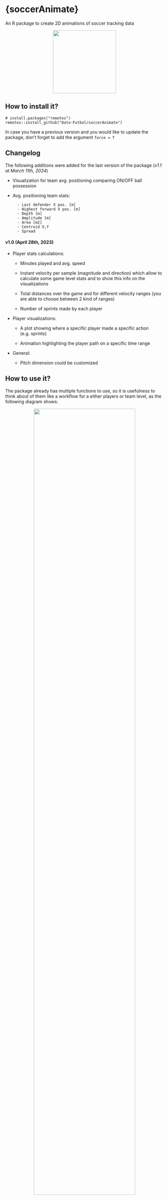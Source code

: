 # {soccerAnimate}

An R package to create 2D animations of soccer tracking data

<p align="center">
<img width="200" src="man/soccerAnimate.png">
</p>

## How to install it?

    # install.packages("remotes")
    remotes::install_github("Dato-Futbol/soccerAnimate")

In case you have a previous version and you would like to update the
package, don’t forget to add the argument `force = T`

## Changelog

The following additions were added for the last version of the package
(*v1.1 at March 11th, 2024*)

- Visualization for team avg. positioning comparing ON/OFF ball
  possession

- Avg. positioning team stats:

        - Last defender X pos. [m]
        - Highest forward X pos. [m]
        - Depth [m]
        - Amplitude [m]
        - Area [m2]
        - Centroid X,Y
        - Spread

#### v1.0 (April 28th, 2023)

- Player stats calculations:

  - Minutes played and avg. speed

  - Instant velocity per sample (magnitude and direction) which allow to
    calculate some game level stats and to show this info on the
    visualizations

  - Total distances over the game and for different velocity ranges (you
    are able to choose between 2 kind of ranges)

  - Number of sprints made by each player

- Player visualizations:

  - A plot showing where a specific player made a specific action
    (e.g. sprints)

  - Animation highlighting the player path on a specific time range

- General:

  - Pitch dimension could be customized

## How to use it?

The package already has multiple functions to use, so it is usefulness
to think about of them like a workflow for a either players or team
level, as the following diagram shows:

<p align="center">
<img width="80%" src="man/mermaid-figure-1.png">
</p>

The functions allows you to do the following tasks:

### 1) To get and process the tracking data

The function **get_tidy_data()** reads, tidies and joins the rawdata of
both the Home and Away teams.

Currently only data from the provider Metrica Sports is supported. Even
though you can download the open tracking/event data following [this
link](https://github.com/metrica-sports/sample-data), it is also
possible to get the processed data directly using the function
*get_tidy_data()* with the URLs of rawdata like the following example
for the Game \#2:

    library(soccerAnimate)
    home_team_file <- "https://raw.githubusercontent.com/metrica-sports/sample-data/master/data/Sample_Game_2/Sample_Game_2_RawTrackingData_Home_Team.csv"
    away_team_file <- "https://raw.githubusercontent.com/metrica-sports/sample-data/master/data/Sample_Game_2/Sample_Game_2_RawTrackingData_Away_Team.csv"
    td <- get_tidy_data(home_team_file, away_team_file)

If you have another data provider or format, contact me in order to
explore how can I help you adapting the code. I also could provide you
some professional services related, even if you have tracking data from
GPS devices. Check [this
link](https://www.datofutbol.cl/services/tracking-data-applications/)
for more details.

### 2) To get events information

The function **events_info()** gets events information from the eventing
dataset (Period, Team, Event, start and end time, start and end frame,
etc.). You could get info for either shots, goals, free kicks or corner
kicks. One of the current main usefulness of this is to know at which
times/frames specific events occurs, then you will create both static
plots and animations for those times/frames.

    event_path = "https://raw.githubusercontent.com/metrica-sports/sample-data/master/data/Sample_Game_2/Sample_Game_2_RawEventsData.csv"
    ed <- readr::read_csv(event_path)
    goals <- events_info(ed, events = "GOAL")

    # all_events <- events_info(ed, events = c("SHOT", "GOAL", "FREE KICK", "CORNER KICK"))

<img src="man/goals_info.png" style="width:80.0%"
data-fig-align="center" />

## Team level

### 3) To create a 2D static plot

The function **soccer_plot()** creates a static plot of one specific and
unique **frame**. It is useful to explore and pre visualize your data,
aesthetic and method setting, before to create the animation (whose
creation time will be longer). You are able to export this plots as PNG
files.

    soccer_plot(tidy_data = td, target_frame = 12212, export_png = T)

<img src="man/plot.png" style="width:80.0%" data-fig-align="center" />

### 4) To create a 2D soccer animation

The function **soccer_animate()** creates 2D soccer animations using
tracking data. You are able to set multiple arguments besides tidy
tracking data, like the starting and the ending time to animate (in
seconds, no frames!), geometric or spatial analysis method (options:
“base”, “convexhull”, “voronoi”, “delaunay”), aesthetics setting (colors
of pitch fill and lines, teams colors, titles, etc.), and some output
settings. Most of this arguments are enabled also for **soccer_plot()**
function.

    # Example A: "base"
    soccer_animate(td, 480, 490, "base", export_gif = T)

<img src="man/base.gif" style="width:80.0%" data-fig-align="center" />

    # Example B "convexhull"
    soccer_animate(td, 480, 490, "convexhull", export_gif = T, gif_name = "convexhull.gif")

<img src="man/convexhull.gif" style="width:80.0%"
data-fig-align="center" />

    # Example C: "voronoi"
    soccer_animate(td, 2112, 2122, "voronoi", export_gif = T, gif_name = "voronoi.gif")

<img src="man/voronoi.gif" style="width:80.0%"
data-fig-align="center" />

### 4) Team avg. postitioning and stats by ON/OFF ball possession states

With the function **soccer_plot_poss()** you can create a plot showing
for each team the avg. position of players, its convex hull and position
stats.

    soccer_plot_poss(td, event_path, team = "Away", pitch_fill = "grey40",
                     on_ball_col = "white", off_ball_col = "#74a9cf")

<img src="man/avg_pos_stats.png" style="width:80.0%"
data-fig-align="center" />

## Player level

### 5) Player stats calculation and visualization:

With the function **players_stats()** you calculate for every player the
minutes played, avg. speed, total distance and distance for different
speed ranges.

Then you are able to visualize those stats with the function
**players_stats_graph()** (Home team by default):

    player_stats = players_stats(td)
    players_stats_graph(player_stats, export_png = T)

<img src="man/players_stats.png" style="width:80.0%"
data-fig-align="center" />

<img src="man/players_graph.png" style="width:80.0%"
data-fig-align="center" />

### 6) To get players sprints information:

With the function **sprints_info()** you apply the needed data
processing to get the number of sprints that every player for a chosen
team (Home team by default) made. A sprint is considered when a player
run a very high speed (higher than 7 \[m/s\]) for at least 1 second.

With this information you can observe a player ranking based on the
number of sprints:

    sprints = sprints_info(td)

    library(dplyr)
    player_sprints = sprints %>% 
                     summarise(n_sprint = sum(start)) %>% 
                     arrange(desc(n_sprint))

<img src="man/players_sprints.png" style="width:25.0%"
data-fig-align="center" />

### 7) To create a player plot with specific actions:

With the function **player_plot()** you can create a plot showing where
and when (labels show Time\[s\]) specific actions made by a player
happened.

For example, the sprints made by the player 10 of the Home team:

    player10_starts = sprints %>% filter(player == 10 & start == 1)
    player10_ends = sprints %>% filter(player == 10 & end == 1)

    player_plot(td, 10, player10_starts$n, player10_ends$n, export_png = T)

<img src="man/sprints_player_10.png" style="width:80.0%"
data-fig-align="center" />

### 8) To create a player animation highlighting :

With the function **player_animate()** you are able to create a 2D
animation for the specific time range when one specific player sprint
happened.

    player_animate(td, 10, player10_starts$n[1], player10_ends$n[1], export_gif = T)

<img src="man/player_10_sprint_1.gif" style="width:80.0%"
data-fig-align="center" />

## General considerations

- A soccer pitch of dimensions 105x68 meters was considered by default.
- Reverted coordinates for Period 2: Teams are always attacking in the
  same direction.
- Avg. positioning viz and stats consider the 11 players who played the
  highest amount of minutes

## Currently working on:

- target team ON possession vs opponent team OFF possession

- split stats and positioning by context: score, venue, game state, etc.

- add specific metric text annotations

- additional data providers
